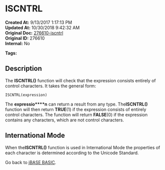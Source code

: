 # ISCNTRL

**Created At:** 9/13/2017 1:17:13 PM  
**Updated At:** 10/30/2018 9:42:32 AM  
**Original Doc:** [276610-iscntrl](https://docs.jbase.com/36868-jbase-basic/276610-iscntrl)  
**Original ID:** 276610  
**Internal:** No  

**Tags:**
<badge text='string manipulation' vertical='middle' />

## Description

The **ISCNTRL()** function will check that the expression consists entirely of control characters. It takes the general form:

```
ISCNTRL(expression)
```

The **expressio****n** can return a result from any type. The**ISCNTRL()** function will then return **TRUE**(1) if the expression consists of entirely control characters. The function will return **FALSE**(0) if the expression contains any characters, which are not control characters.



## International Mode 

When the**ISCNTRL()** function is used in International Mode the properties of each character is determined according to the Unicode Standard.



Go back to [jBASE BASIC](./../jbase-basic-programmers-reference-guide).

